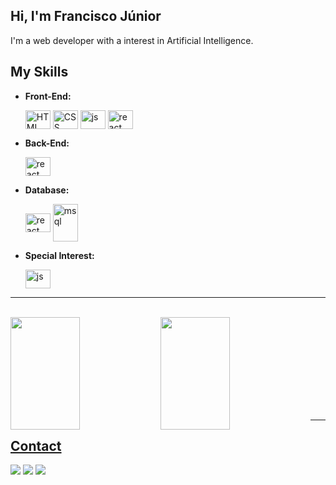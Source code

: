 
## Hi, I'm Francisco Júnior
I'm a web developer with a interest in Artificial Intelligence.

## My Skills

- **Front-End:**
  
   <img align="center" alt="HTML" height="30" width="40" src="https://cdn.jsdelivr.net/gh/devicons/devicon/icons/html5/html5-original-wordmark.svg" >
   <img align="center" alt="CSS" height="30" width="40" src="https://cdn.jsdelivr.net/gh/devicons/devicon/icons/css3/css3-original-wordmark.svg">
   <img align="center" alt="js" height="30" width="40" src= "https://cdn.jsdelivr.net/gh/devicons/devicon/icons/javascript/javascript-original.svg">
   <img align="center" alt="react" height="30" width="40" src= "https://cdn.jsdelivr.net/gh/devicons/devicon/icons/react/react-original.svg">



- **Back-End:**
  
  <img align="center" alt="react" height="30" width="40" src= "https://cdn.jsdelivr.net/gh/devicons/devicon/icons/nodejs/nodejs-original.svg">

  
- **Database:**

   <img align="center" alt="react" height="30" width="40" src= "https://cdn.jsdelivr.net/gh/devicons/devicon/icons/mongodb/mongodb-original.svg">
   <img align="center" alt="msql" height="60" width="40" src="https://cdn.jsdelivr.net/gh/devicons/devicon/icons/mysql/mysql-original-wordmark.svg">

- **Special Interest:**
  
    <img align="center" alt="js" height="30" width="40" src= "https://cdn.jsdelivr.net/gh/devicons/devicon/icons/python/python-original.svg">




---
<br/> 

<div align="center1">
  <a href="https://github.com/franciscojunior12">
  <img  align = "left" height="180em" width ="47%" src="https://github-readme-stats.vercel.app/api?username=franciscojunior12&show_icons=true&theme=dracula&include_all_commits=true&count_private=true"/>
  <img  align = "left" height="180"  width ="47%"  src="https://github-readme-stats.vercel.app/api/top-langs/?username=franciscojunior12&layout=compact&langs_count=7&theme=dark"/>

</div> 



 <br/> <br/> <br/> <br/> <br/> <br/> <br/> <br/> 

---

## Contact

<div> 
  <a href="https://www.instagram.com/franciscomanue.junior/" target="_blank"><img src="https://img.shields.io/badge/-Instagram-%23E4405F?style=for-the-badge&logo=instagram&logoColor=white" target="_blank"></a>
  <a href = "mailto:franciscomanueldomingosj@gmail.com"><img src="https://img.shields.io/badge/-Gmail-%23333?style=for-the-badge&logo=gmail&logoColor=white" target="_blank"></a>
  <a href="#" target="_blank"><img src="https://img.shields.io/badge/-LinkedIn-%230077B5?style=for-the-badge&logo=linkedin&logoColor=white" target="_blank"></a> 

</div>




